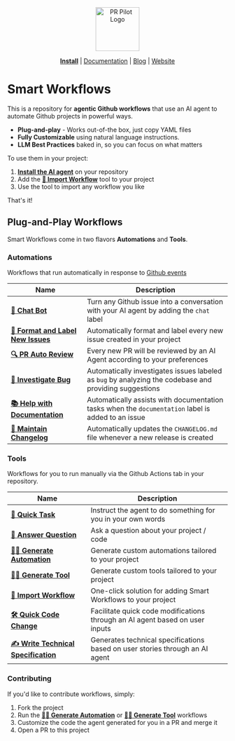 <div align="center">
<img src="https://avatars.githubusercontent.com/ml/17635?s=140&v=" width="100" alt="PR Pilot Logo">
</div>
<p align="center">
  <a href="https://github.com/apps/pr-pilot-ai/installations/new"><b>Install</b></a> |
  <a href="https://docs.pr-pilot.ai">Documentation</a> | 
  <a href="https://www.pr-pilot.ai/blog">Blog</a> | 
  <a href="https://www.pr-pilot.ai">Website</a>
</p>

# Smart Workflows

This is a repository for **agentic Github workflows** that use an AI agent
to automate Github projects in powerful ways.

* **Plug-and-play** - Works out-of-the box, just copy YAML files
* **Fully Customizable** using natural language instructions.
* **LLM Best Practices** baked in, so you can focus on what matters

To use them in your project:

1. **[Install the AI agent](https://github.com/apps/pr-pilot-ai/installations/new)** on your repository
2. Add the **[🔄 Import Workflow](tools/import-workflow)** tool to your project
3. Use the tool to import any workflow you like

That's it!

## Plug-and-Play Workflows

Smart Workflows come in two flavors **Automations** and **Tools**. 

### Automations

Workflows that run automatically in response to [Github events](https://docs.github.com/en/rest/using-the-rest-api/github-event-types?apiVersion=2022-11-28)

| Name                                                       | Description                                                                                            |
|------------------------------------------------------------|--------------------------------------------------------------------------------------------------------|
| **[🤖 Chat Bot](automations/chat-bot)**                      | Turn any Github issue into a conversation with your AI agent by adding the `chat` label                |
| **[📝 Format and Label New Issues](automations/format-issue)** | Automatically format and label every new issue created in your project                                 |
| **[🔍 PR Auto Review](automations/pr-auto-review)**            | Every new PR will be reviewed by an AI Agent according to your preferences                             |
| **[🐞 Investigate Bug](automations/investigate-bug)**          | Automatically investigates issues labeled as `bug` by analyzing the codebase and providing suggestions |
| **[📚 Help with Documentation](automations/help-with-documentation)** | Automatically assists with documentation tasks when the `documentation` label is added to an issue     |
| **[📝 Maintain Changelog](automations/maintain-changelog)**    | Automatically updates the `CHANGELOG.md` file whenever a new release is created                        |

### Tools

Workflows for you to run manually via the Github Actions tab in your repository.

| Name | Description                                  |
| ---- |----------------------------------------------|
| **[🚀 Quick Task](tools/quick-task)** | Instruct the agent to do something for you in your own words |
| **[🤖 Answer Question](tools/answer-question)** | Ask a question about your project / code |
| **[🧙‍♂️ Generate Automation](tools/generate-automation)** | Generate custom automations tailored to your project |
| **[🧙‍♂️ Generate Tool](tools/generate-tool)** | Generate custom tools tailored to your project |
| **[🔄 Import Workflow](tools/import-workflow)** | One-click solution for adding Smart Workflows to your project  |
| **[🛠 Quick Code Change](tools/quick-code-change)** | Facilitate quick code modifications through an AI agent based on user inputs |
| **[✍️ Write Technical Specification](tools/write-technical-specification)** | Generates technical specifications based on user stories through an AI agent |

### Contributing

If you'd like to contribute workflows, simply:

1. Fork the project
2. Run the **[🧙‍♂️ Generate Automation](tools/generate-automation)** or **[🧙‍♂️ Generate Tool](tools/generate-tool)** workflows
3. Customize the code the agent generated for you in a PR and merge it
4. Open a PR to this project
